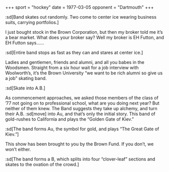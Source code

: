 +++
sport = "hockey"
date = 1977-03-05
opponent = "Dartmouth"
+++

:sd[Band skates out randomly. Two come to center ice wearing business suits, carrying portfolios.]

I just bought stock in the Brown Corporation, but then my broker told me it’s a bear market. What does your broker say? Well my broker is EH Futton, and EH Futton says……

:sd[Entire band stops as fast as they can and stares at center ice.]

Ladies and gentlemen, friends and alumni, and all you babes in the Woodsmen. Straight from a six hour wait for a job interview with Woolworth’s, it’s the Brown University “we want to be rich alumni so give us a job” skating band.

:sd[Skate into A.B.]

As commencement approaches, we asked those members of the class of ’77 not going on to professional school, what are you doing next year? But neither of them knew. The Band suggests they take up alchemy, and turn their A.B. :sd[move] into Au, and that’s only the initial story. This band of gold-rushes to California and plays the “Golden Gate of Kiev.”

:sd[The band forms Au, the symbol for gold, and plays “The Great Gate of Kiev.”]

This show has been brought to you by the Brown Fund. If you don’t, we won’t either.

:sd[The band forms a B, which splits into four “clover-leaf” sections and skates to the ovation of the crowd.]

